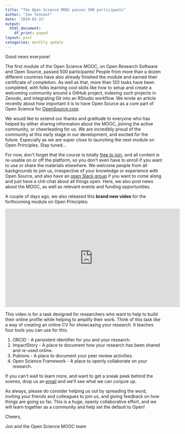 ```yaml
---
title: "The Open Science MOOC passes 500 participants"
author: "Jon Tennant"
date: '2019-03-13'
output:
  html_document:
    df_print: paged
layout: post
categories: monthly update
---
```


Good news everyone!

The first module of the Open Science MOOC, on Open Research Software and Open Source, passed 500 participants! People from more than a dozen different countries have also already finished the module and earned their certificate of completion. As well as that, more than 120 tasks have been completed, with folks learning cool skills like how to setup and create a welcoming community around a GitHub project, indexing such projects in Zenodo, and integrating Git into an RStudio workflow. We wrote an article recently about how important it is to have Open Source as a core part of Open Science for [OpenSource.com](https://opensource.com/article/19/2/open-science-git).

We would like to extend our thanks and gratitude to everyone who has helped by either sharing information about the MOOC, joining the active community, or cheerleading for us. We are incredibly proud of the community at this early stage in our development, and excited for the future. Especially as we are super close to launching the next module on Open Principles. Stay tuned...

For now, don't forget that the course is totally [free to join](https://eliademy.com/catalog/oer/module-5-open-research-software-and-open-source.html), and all content is re-usable on or off the platform, so you don't even have to enroll if you want to use or share the materials elsewhere. We welcome people from all backgrounds to join us, irrespective of your knowledge or experience with Open Source, and also have an [open Slack group](https://osmooc.herokuapp.com/) if you want to come along and just have a chit-chat about all things open. Here, we also post news about the MOOC, as well as relevant events and funding opportunities.

A couple of days ago, we also released this **brand new video** for the forthcoming module on Open Principles:

<iframe width="560" height="315" src="https://www.youtube.com/watch?v=CNKt8B07Kwg" frameborder="0" allow="accelerometer; autoplay; encrypted-media; gyroscope; picture-in-picture" allowfullscreen></iframe>

This video is for a task designed for researchers who want to help to build their online profile while helping to amplify their work. Think of this task like a way of creating an online CV for showcasing your research. It teaches four tools you can use for this: 

1. ORCID - A persistent identifier for you and your research. 
2. ImpactStory - A place to document how your research has been shared and re-used online. 
3. Publons - A place to document your peer review activities. 
4. Open Science Framework - A place to openly collaborate on your research.

If you can't wait to learn more, and want to get a sneak peek behind the scenes, drop us an [email](mailto:info@opensciencemooc.eu) and we'll see what we can conjure up.

As always, please do consider helping us out by spreading the word, inviting your friends and colleagues to join us, and giving feedback on how things are going so far. This is a huge, openly collaborative effort, and we will learn together as a community and help set the default to Open!

Cheers,

Jon and the Open Science MOOC team

